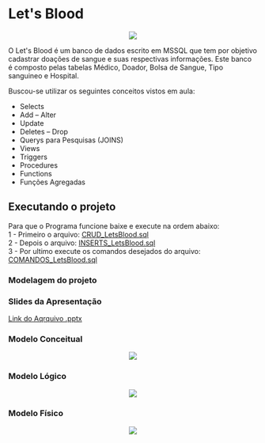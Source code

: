 # Let's Blood</br>
<p align="center">
  <img src="https://github.com/sathyagimenes/LetsBlood/blob/main/imagens/LOGO.png"/>
</p>
O Let's Blood é um banco de dados escrito em MSSQL que tem por objetivo cadastrar doações de sangue e suas respectivas informações. Este banco é composto pelas tabelas Médico, Doador, Bolsa de Sangue, Tipo sanguineo e Hospital.</br>

Buscou-se utilizar os seguintes conceitos vistos em aula:
- Selects
- Add – Alter
- Update
- Deletes – Drop
- Querys para Pesquisas (JOINS)
- Views
- Triggers
- Procedures
- Functions
- Funções Agregadas

## Executando o projeto</br>
Para que o Programa funcione baixe e execute na ordem abaixo:</br>
1 - Primeiro o arquivo: [CRUD_LetsBlood.sql](https://github.com/MateusASF/LetsBlood/blob/main/CRUD_LetsBlood.sql)</br>
2 - Depois o arquivo: [INSERTS_LetsBlood.sql](https://github.com/MateusASF/LetsBlood/blob/main/INSERTS_LetsBlood.sql)</br>
3 - Por ultimo execute os comandos desejados do arquivo: [COMANDOS_LetsBlood.sql](https://github.com/MateusASF/LetsBlood/blob/main/COMANDOS_LetsBlood.sql)</br>

### Modelagem do projeto</br>

### Slides da Apresentação</br>
[Link do Aqrquivo .pptx](https://github.com/MateusASF/LetsBlood/blob/main/ApresetacaoLetsBlood.pptx)

### Modelo Conceitual</br>
<p align="center">
  <img src="https://github.com/sathyagimenes/LetsBlood/blob/main/imagens/Doa%C3%A7%C3%A3o%20de%20sangue-Conceitual.png"/>
</p>

### Modelo Lógico</br>
<p align="center">
  <img src="https://github.com/sathyagimenes/LetsBlood/blob/main/imagens/Doa%C3%A7%C3%A3o%20de%20sangue-L%C3%B3gico.png"/>
</p>

### Modelo Físico</br>
<p align="center">
  <img src="https://github.com/sathyagimenes/LetsBlood/blob/main/imagens/Doa%C3%A7%C3%A3o%20de%20sangue-F%C3%ADsico.png"/>
</p>
